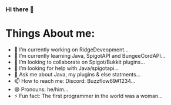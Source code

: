 ### Hi there 👋

# Things About me:

- 🔭 I’m currently working on RidgeDeveopment...
- 🌱 I’m currently learning Java, SpigotAPI and BungeeCordAPI...
- 👯 I’m looking to collaborate on Spigot/Bukkit plugins...
- 🤔 I’m looking for help with Java/spigotapi...
- 💬 Ask me about Java, my plugins & else statments...
- 📫 How to reach me: Discord: Buzzflow69#1234...
- 😄 Pronouns: he/him...
- ⚡ Fun fact: The first programmer in the world was a woman...
